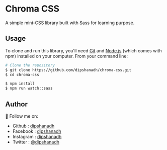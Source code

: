 # Chroma CSS

A simple mini-CSS library built with Sass for learning purpose.

## Usage

To clone and run this library, you'll need [Git](https://git-scm.com/downloads) and [Node.js](https://nodejs.org/en/download/) (which comes with npm) installed on your computer. From your command line:

```bash
# Clone the repository
$ git clone https://github.com/dipshanadh/chroma-css.git
$ cd chroma-css

$ npm install
$ npm run watch::sass
```

## Author

🛴 Follow me on:

- Github : [dipshanadh](https://github.com/dipshanadh)
- Facebook : [dipshanadh](https://facebook.com/dipshanadh)
- Instagram : [dipshanadh](https://instagram.com/dipshanadh)
- Twitter : [@dipshanadh](https://twitter.com/@dipshanadh)
